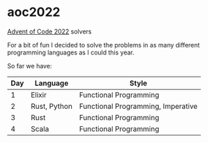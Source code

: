 # aoc2022
[Advent of Code 2022](https://adventofcode.com/2022) solvers

For a bit of fun I decided to solve the problems in as many different programming languages as I could this year.

So far we have:

| Day | Language | Style |
| - | - | - |
| 1 | Elixir | Functional Programming |
| 2 | Rust, Python | Functional Programming, Imperative |
| 3 | Rust | Functional Programming |
| 4 | Scala | Functional Programming |
